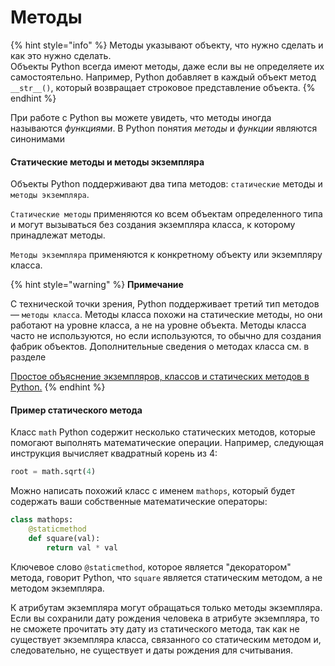 # Методы

{% hint style="info" %}
Методы указывают объекту, что нужно сделать и как это нужно сделать.  
Объекты Python всегда имеют методы, даже если вы не определяете их самостоятельно.  Например, Python добавляет в каждый объект метод `__str__()`, который возвращает строковое представление объекта.
{% endhint %}

При работе с Python вы можете увидеть, что методы иногда называются _функциями_. В Python понятия _методы_ и _функции_ являются синонимами

#### Статические методы и методы экземпляра

Объекты Python поддерживают два типа методов: `статические` методы и `методы экземпляра`.

`Статические методы` применяются ко всем объектам определенного типа и могут вызываться без создания экземпляра класса, к которому принадлежат методы.

`Методы экземпляра` применяются к конкретному объекту или экземпляру класса.

{% hint style="warning" %}
**Примечание**

С технической точки зрения, Python поддерживает третий тип методов — `методы класса`. Методы класса похожи на статические методы, но они работают на уровне класса, а не на уровне объекта. Методы класса часто не используются, но если используются, то обычно для создания фабрик объектов. Дополнительные сведения о методах класса см. в разделе 

[Простое объяснение экземпляров, классов и статических методов в Python.](https://realpython.com/instance-class-and-static-methods-demystified/)
{% endhint %}

#### Пример статического метода

Класс `math` Python содержит несколько статических методов, которые помогают выполнять математические операции. Например, следующая инструкция вычисляет квадратный корень из 4:

```python
root = math.sqrt(4)
```

Можно написать похожий класс с именем `mathops`, который будет содержать ваши собственные математические операторы:

```python
class mathops:
    @staticmethod
    def square(val):
        return val * val
```

Ключевое слово `@staticmethod`, которое является "декоратором" метода, говорит Python, что `square` является статическим методом, а не методом экземпляра.

К атрибутам экземпляра могут обращаться только методы экземпляра. Если вы сохранили дату рождения человека в атрибуте экземпляра, то не сможете прочитать эту дату из статического метода, так как не существует экземпляра класса, связанного со статическим методом и, следовательно, не существует и даты рождения для считывания.

